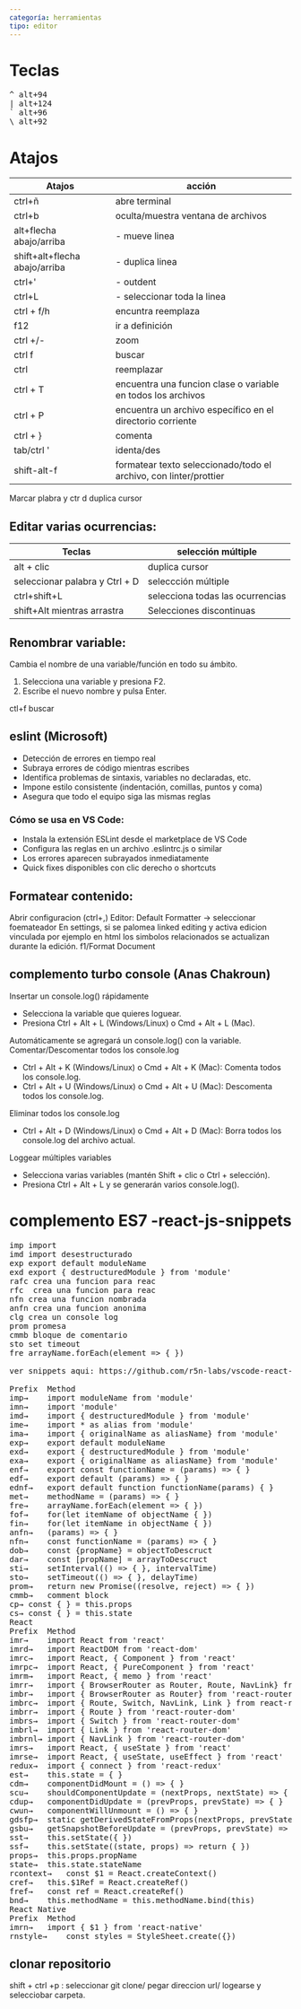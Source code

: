 ```yaml
---
categoría: herramientas
tipo: editor
---
```

# Teclas

<pre>
^ alt+94
| alt+124
` alt+96
\ alt+92
</pre>

# Atajos
| Atajos                        | acción                                                            |
| ----------------------------- | ----------------------------------------------------------------- |
| ctrl+ñ                        | abre terminal                                                     |
| ctrl+b                        | oculta/muestra ventana de archivos                                |
| alt+flecha abajo/arriba       | - mueve linea                                                     |
| shift+alt+flecha abajo/arriba | - duplica linea                                                   |
| ctrl+'                        | - outdent                                                         |
| ctrl+L                        | - seleccionar toda la linea                                       |
| ctrl + f/h                    | encuntra reemplaza                                                |
| f12                           | ir a definición                                                   |
| ctrl +/-                      | zoom                                                              |
| ctrl f                        | buscar                                                            |
| ctrl                          | reemplazar                                                        |
| ctrl + T                      | encuentra una funcion clase o variable en todos los archivos      |
| ctrl + P                      | encuentra un archivo específico en el directorio corriente        |
| ctrl + }                      | comenta                                                           |
| tab/ctrl '                    | identa/des                                                        |
| shift-alt-f                   | formatear texto seleccionado/todo el archivo, con linter/prottier |

Marcar plabra y ctr d duplica cursor

## Editar varias ocurrencias: 
|Teclas                 | selección múltiple |
|-----------------------|-----------------------------------|
|alt + clic             | duplica cursor |
|seleccionar palabra y Ctrl + D | seleccción múltiple |
|ctrl+shift+L       | selecciona todas las ocurrencias |
|shift+Alt mientras arrastra | Selecciones discontinuas|

## Renombrar variable:

Cambia el nombre de una variable/función en todo su ámbito.

1. Selecciona una variable y presiona F2.
2. Escribe el nuevo nombre y pulsa Enter.

ctl+f buscar

## eslint (Microsoft)

* Detección de errores en tiempo real
* Subraya errores de código mientras escribes
* Identifica problemas de sintaxis, variables no declaradas, etc.
* Impone estilo consistente (indentación, comillas, puntos y coma)
* Asegura que todo el equipo siga las mismas reglas

### Cómo se usa en VS Code:
* Instala la extensión ESLint desde el marketplace de VS Code
* Configura las reglas en un archivo .eslintrc.js o similar
* Los errores aparecen subrayados inmediatamente
* Quick fixes disponibles con clic derecho o shortcuts

## Formatear contenido:

Abrir configuracion (ctrl+,)
Editor: Default Formatter -> seleccionar foemateador
En settings, si se palomea linked editing  y activa edicion vinculada por ejemplo en html los simbolos relacionados se actualizan durante la edición.
f1/Format Document


## complemento turbo console (Anas Chakroun)

Insertar un console.log() rápidamente
* Selecciona la variable que quieres loguear.
* Presiona Ctrl + Alt + L (Windows/Linux) o Cmd + Alt + L (Mac).

Automáticamente se agregará un console.log() con la variable.
Comentar/Descomentar todos los console.log

* Ctrl + Alt + K (Windows/Linux) o Cmd + Alt + K (Mac): Comenta todos los console.log.
* Ctrl + Alt + U (Windows/Linux) o Cmd + Alt + U (Mac): Descomenta todos los console.log.

Eliminar todos los console.log
* Ctrl + Alt + D (Windows/Linux) o Cmd + Alt + D (Mac): Borra todos los console.log del archivo actual.

Loggear múltiples variables
* Selecciona varias variables (mantén Shift + clic o Ctrl + selección).
* Presiona Ctrl + Alt + L y se generarán varios console.log().


# complemento ES7 -react-js-snippets

<pre>
imp import 
imd import desestructurado
exp	export default moduleName
exd	export { destructuredModule } from 'module'
rafc crea una funcion para reac
rfc  crea una funcion para reac
nfn crea una funcion nombrada
anfn crea una funcion anonima
clg crea un console log
prom promesa
cmmb bloque de comentario
sto set timeout
fre	arrayName.forEach(element => { })

ver snippets aqui: https://github.com/r5n-labs/vscode-react-javascript-snippets/blob/HEAD/docs/Snippets.md

Prefix	Method
imp→	import moduleName from 'module'
imn→	import 'module'
imd→	import { destructuredModule } from 'module'
ime→	import * as alias from 'module'
ima→	import { originalName as aliasName} from 'module'
exp→	export default moduleName
exd→	export { destructuredModule } from 'module'
exa→	export { originalName as aliasName} from 'module'
enf→	export const functionName = (params) => { }
edf→	export default (params) => { }
ednf→	export default function functionName(params) { }
met→	methodName = (params) => { }
fre→	arrayName.forEach(element => { })
fof→	for(let itemName of objectName { })
fin→	for(let itemName in objectName { })
anfn→	(params) => { }
nfn→	const functionName = (params) => { }
dob→	const {propName} = objectToDescruct
dar→	const [propName] = arrayToDescruct
sti→	setInterval(() => { }, intervalTime)
sto→	setTimeout(() => { }, delayTime)
prom→	return new Promise((resolve, reject) => { })
cmmb→	comment block
cp→	const { } = this.props
cs→	const { } = this.state
React
Prefix	Method
imr→	import React from 'react'
imrd→	import ReactDOM from 'react-dom'
imrc→	import React, { Component } from 'react'
imrpc→	import React, { PureComponent } from 'react'
imrm→	import React, { memo } from 'react'
imrr→	import { BrowserRouter as Router, Route, NavLink} from 'react-router-dom'
imbr→	import { BrowserRouter as Router} from 'react-router-dom'
imbrc→	import { Route, Switch, NavLink, Link } from react-router-dom'
imbrr→	import { Route } from 'react-router-dom'
imbrs→	import { Switch } from 'react-router-dom'
imbrl→	import { Link } from 'react-router-dom'
imbrnl→	import { NavLink } from 'react-router-dom'
imrs→	import React, { useState } from 'react'
imrse→	import React, { useState, useEffect } from 'react'
redux→	import { connect } from 'react-redux'
est→	this.state = { }
cdm→	componentDidMount = () => { }
scu→	shouldComponentUpdate = (nextProps, nextState) => { }
cdup→	componentDidUpdate = (prevProps, prevState) => { }
cwun→	componentWillUnmount = () => { }
gdsfp→	static getDerivedStateFromProps(nextProps, prevState) { }
gsbu→	getSnapshotBeforeUpdate = (prevProps, prevState) => { }
sst→	this.setState({ })
ssf→	this.setState((state, props) => return { })
props→	this.props.propName
state→	this.state.stateName
rcontext→	const $1 = React.createContext()
cref→	this.$1Ref = React.createRef()
fref→	const ref = React.createRef()
bnd→	this.methodName = this.methodName.bind(this)
React Native
Prefix	Method
imrn→	import { $1 } from 'react-native'
rnstyle→	const styles = StyleSheet.create({})
</pre>

## clonar repositorio

shift + ctrl +p : seleccionar git clone/ pegar direccion url/ logearse y selecciobar carpeta.